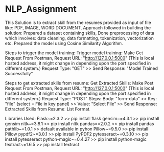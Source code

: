 # NLP_Assignment
This Solution is to extract skill from the resumes provided as input of file like: PDF, IMAGE, WORD DOCUMENT,
Approach followed in building the solution:
    Prepared a dataset containing skills,
    Done preprocessing of data which involves:
        data cleaning, data formatting, tokenization, vectorization etc.
    Prepared the model using Cosine Similarity Algorithm.

Steps to trigger the model training:
    Trigger model training: Make Get Request From Postman,
        Request URL: "http://127.0.0.1:5000" (This is local hosted address, it might change in depending upon the port specified in different system.)
        Request Type: "GET" >> Send
        Response: "Model Trained Successfully"

Steps to get extracted skills from resume:
    Get Extracted Skills: Make Post Request From Postman,
        Request URL: "http://127.0.0.1:5000" (This is local hosted address, it might change in depending upon the port specified in different system.)
        Request Type: "POST"
        Steps: Body: "form-data" >> Key: "file" (select = File in key panel) >> Value: "Select File" >> Send
        Response: Extracted Skills from Resume: List Format. 


Libraries Used:
    Flask~=2.3.2 >> pip install flask
    gensim~=4.3.1 >> pip install gensim
    nltk~=3.8.1 >> pip install nltk
    pandas==2.0.2 >> pip install pandas
    pathlib~=1.0.1 >> default available in pyhon
    Pillow~=9.5.0 >> pip install Pillow
    pypdf2~=3.0.1 >> pip install PyPDF2
    pytesseract~=0.3.10 >> pip install pytesseract
    python-magic~=0.4.27 >> pip install python-magic
    textract~=1.6.5 >> pip install textract


    